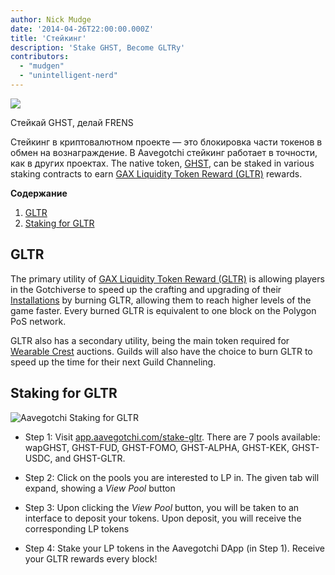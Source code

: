 ```yaml
---
author: Nick Mudge
date: '2014-04-26T22:00:00.000Z'
title: 'Стейкинг'
description: 'Stake GHST, Become GLTRy'
contributors:
  - "mudgen"
  - "unintelligent-nerd"
---
```


<div class="headerImageContainer">
<img class="headerImage" src="/staking/staking.png">
<p class="headerImageText">Стейкай GHST, делай FRENS</p>
</div>

Стейкинг в криптовалютном проекте — это блокировка части токенов в обмен на вознаграждение. В Aavegotchi стейкинг работает в точности, как в других проектах. The native token, [GHST](/posts/ghst), can be staked in various staking contracts to earn [GAX Liquidity Token Reward (GLTR)](/gotchus-alchemica-exchange#gltr-token) rewards.

<div class="contentsBox">

**Содержание**

<ol>
<li><a href=#gltr>GLTR</a></li>
<li><a href=#staking-for-gltr>Staking for GLTR</a></li>
</ol>

</div>

## GLTR

The primary utility of [GAX Liquidity Token Reward (GLTR)](/gotchus-alchemica-exchange#gltr-token) is allowing players in the Gotchiverse to speed up the crafting and upgrading of their [Installations](/gotchiverse#building-on-realm-parcels) by burning GLTR, allowing them to reach higher levels of the game faster. Every burned GLTR is equivalent to one block on the Polygon PoS network.

GLTR also has a secondary utility, being the main token required for [Wearable Crest](/guild#accessing-a-guild) auctions. Guilds will also have the choice to burn GLTR to speed up the time for their next Guild Channeling.

## Staking for GLTR

<img class="bodyImage" src="/staking/stake-gltr.png" alt="Aavegotchi Staking for GLTR" />

* Step 1: Visit [app.aavegotchi.com/stake-gltr](https://app.aavegotchi.com/stake-gltr). There are 7 pools available: wapGHST, GHST-FUD, GHST-FOMO, GHST-ALPHA, GHST-KEK, GHST-USDC, and GHST-GLTR.

* Step 2: Click on the pools you are interested to LP in. The given tab will expand, showing a *View Pool* button

* Step 3: Upon clicking the *View Pool* button, you will be taken to an interface to deposit your tokens. Upon deposit, you will receive the corresponding LP tokens

* Step 4: Stake your LP tokens in the Aavegotchi DApp (in Step 1). Receive your GLTR rewards every block!